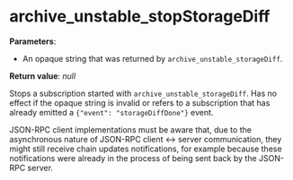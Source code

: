 # archive_unstable_stopStorageDiff

**Parameters**:

- An opaque string that was returned by `archive_unstable_storageDiff`.

**Return value**: *null*

Stops a subscription started with `archive_unstable_storageDiff`. Has no effect if the opaque string is invalid or refers to a subscription that has already emitted a `{"event": "storageDiffDone"}` event.

JSON-RPC client implementations must be aware that, due to the asynchronous nature of JSON-RPC client <-> server communication, they might still receive chain updates notifications, for example because these notifications were already in the process of being sent back by the JSON-RPC server.

